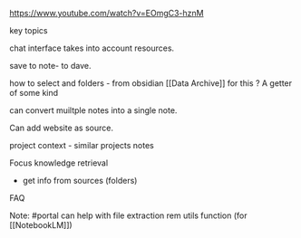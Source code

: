https://www.youtube.com/watch?v=EOmgC3-hznM

key topics 

chat interface takes into account resources.

save to note- to dave. 

how to select and folders - from obsidian [[Data Archive]] for this ? A getter of some kind

can convert muiltple notes into a single note.

Can add website as source.

project context - similar projects notes

Focus knowledge retrieval
- get info from sources (folders)

FAQ 

Note: #portal  can help with file extraction rem utils function (for [[NotebookLM]])